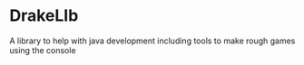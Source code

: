 # DrakeLIb
A library to help with java development including tools to make rough games using the console
